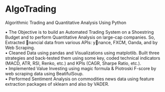 # AlgoTrading
Algorithmic Trading and Quantitative Analysis Using Python

• The Objective is to build an Automated Trading System on a Shoestring Budget and to perform Quantitative Analysis
on large-cap companies. So, Extracted nancial data from various APIs: ynance, FXCM, Oanda, and by Web Scraping.<br/>
• Cleaned Data using pandas and Visualizations using matplotlib. Built three strategies and back-tested them using some
key, coded technical indicators (MACD, ATR, RSI, Renko, etc.) and KPIs (CAGR, Sharpe Ratio, etc.).<br/>
• Implemented Value Investing using magic formula & Piotroski F-score by web scraping data using BeatifulSoup.<br/>
• Performed Sentiment Analysis on commodities news data using feature extraction packages of sklearn and also by VADER.
